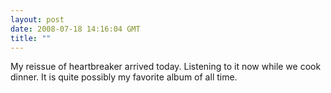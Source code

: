 ```yaml
---
layout: post
date: 2008-07-18 14:16:04 GMT
title: ""
---
```

My reissue of heartbreaker arrived today. Listening to it now while we cook dinner. It is quite possibly my favorite album of all time.